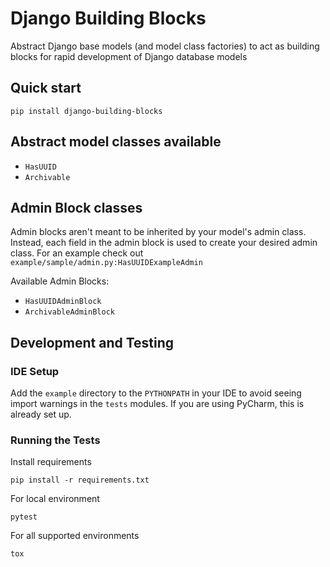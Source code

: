 # Django Building Blocks

Abstract Django base models (and model class factories) to act as building blocks for rapid development of Django
database models

## Quick start

```shell
pip install django-building-blocks
```

## Abstract model classes available

- `HasUUID`
- `Archivable`

## Admin Block classes

Admin blocks aren't meant to be inherited by your model's admin class. Instead, each field in the admin block is used
to create your desired admin class. For an example check out `example/sample/admin.py:HasUUIDExampleAdmin`

Available Admin Blocks:
- `HasUUIDAdminBlock`
- `ArchivableAdminBlock`


## Development and Testing

### IDE Setup

Add the `example` directory to the `PYTHONPATH` in your IDE to avoid seeing import warnings in the `tests` modules. If
you are using PyCharm, this is already set up.

### Running the Tests

Install requirements

```
pip install -r requirements.txt
```

For local environment

```
pytest
```

For all supported environments

```
tox
```
